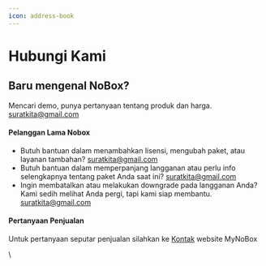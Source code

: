 ```yaml
---
icon: address-book
---
```


# Hubungi Kami

## Baru mengenal NoBox?

Mencari demo, punya pertanyaan tentang produk dan harga. [suratkita@gmail.com](mailto:suratkita@gmail.com)

#### Pelanggan Lama Nobox

* Butuh bantuan dalam menambahkan lisensi, mengubah paket, atau layanan tambahan? [suratkita@gmail.com](mailto:suratkita@gmail.com)
* Butuh bantuan dalam memperpanjang langganan  atau perlu info selengkapnya tentang paket Anda saat ini? [suratkita@gmail.com](mailto:suratkita@gmail.com)
* Ingin membatalkan atau melakukan downgrade pada langganan Anda? Kami sedih melihat Anda pergi, tapi kami siap membantu. [suratkita@gmail.com](mailto:suratkita@gmail.com)

#### Pertanyaan Penjualan

Untuk pertanyaan seputar penjualan silahkan ke [Kontak](https://www.nobox.ai/contact-us/) website MyNoBox

\
